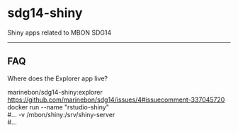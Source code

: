 # sdg14-shiny
Shiny apps related to MBON SDG14

-----

## FAQ
Where does the Explorer app live?

marinebon/sdg14-shiny:explorer 
https://github.com/marinebon/sdg14/issues/4#issuecomment-337045720 
docker run --name "rstudio-shiny" \
  #...
  -v /mbon/shiny:/srv/shiny-server \
  #...
